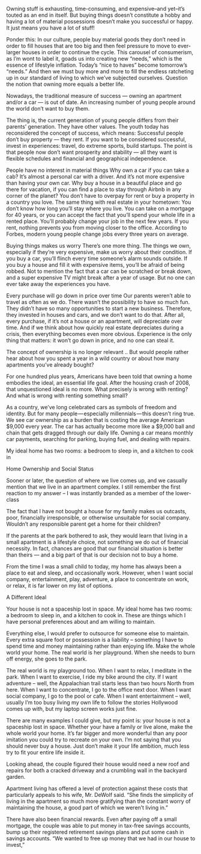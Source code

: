 


 Owning stuff is exhausting, time-consuming, and expensive–and yet–it’s touted as an end in itself. But buying things doesn’t constitute a hobby and having a lot of material possessions doesn’t make you successful or happy. It just means you have a lot of stuff!

Ponder this: In our culture, people buy material goods they don’t need in order to fill houses that are too big and then feel pressure to move to ever-larger houses in order to continue the cycle. This carousel of consumerism, as I’m wont to label it, goads us into creating new “needs,” which is the essence of lifestyle inflation. Today’s “nice to haves” become tomorrow’s “needs.” And then we must buy more and more to fill the endless ratcheting up in our standard of living to which we’ve subjected ourselves. Question the notion that owning more equals a better life.



Nowadays, the traditional measure of success — owning an apartment and/or a car — is out of date. An increasing number of young people around the world don’t want to buy them.

The thing is, the current generation of young people differs from their parents’ generation. They have other values.
The youth today has reconsidered the concept of success, which means:
Successful people don’t buy property — they rent.
If you want to be considered successful, invest in experiences: travel, do extreme sports, build startups.
The point is that people now don’t want prosperity and stability — all they want is flexible schedules and financial and geographical independence.

People have no interest in material things
Why own a car if you can take a cab? It’s almost a personal car with a driver. And it’s not more expensive than having your own car. Why buy a house in a beautiful place and go there for vacation, if you can find a place to stay through Airbnb in any corner of the planet? You don’t have to overpay for rent or buy a property in a country you love. The same thing with real estate in your hometown:
You don’t know how long you’ll stay where you live.
You can take on a mortgage for 40 years, or you can accept the fact that you’ll spend your whole life in a rented place.
You’ll probably change your job in the next few years. If you rent, nothing prevents you from moving closer to the office.
According to Forbes, modern young people change jobs every three years on average.

Buying things makes us worry
There’s one more thing. The things we own, especially if they’re very expensive, make us worry about their condition. If you buy a car, you’ll flinch every time someone’s alarm sounds outside. If you buy a house and fill it with expensive items, you’ll be afraid of being robbed. Not to mention the fact that a car can be scratched or break down, and a super expensive TV might break after a year of usage. But no one can ever take away the experiences you have.


Every purchase will go down in price over time
Our parents weren’t able to travel as often as we do. There wasn’t the possibility to have so much fun. They didn’t have so many opportunities to start a new business. Therefore, they invested in houses and cars, and we don’t want to do that. After all, every purchase, if it’s not a house or an apartment, will depreciate over time. And if we think about how quickly real estate depreciates during a crisis, then everything becomes even more obvious.
Experience is the only thing that matters: it won’t go down in price, and no one can steal it.


The concept of ownership is no longer relevant .. But would people rather hear about how you spent a year in a wild country or about how many apartments you’ve already bought?

For one hundred plus years, Americans have been told that owning a home embodies the ideal, an essential life goal. After the housing crash of 2008, that unquestioned ideal is no more. What precisely is wrong with renting? And what is wrong with renting something small?


As a country, we’ve long celebrated cars as symbols of freedom and identity. But for many people — especially millennials — this doesn’t ring true. We see car ownership as a burden that is costing the average American $9,000 every year. The car has actually become more like a $9,000 ball and chain that gets dragged through our daily life. Owning a car means monthly car payments, searching for parking, buying fuel, and dealing with repairs.



My ideal home has two rooms: a bedroom to sleep in, and a kitchen to cook in


Home Ownership and Social Status

Sooner or later, the question of where we live comes up, and we casually mention that we live in an apartment complex. I still remember the first reaction to my answer – I was instantly branded as a member of the lower-class


The fact that I have not bought a house for my family makes us outcasts, poor, financially irresponsible, or otherwise unsuitable for social company. Wouldn’t any responsible parent get a home for their children?


If the parents at the park bothered to ask, they would learn that living in a small apartment is a lifestyle choice, not something we do out of financial necessity. In fact, chances are good that our financial situation is better than theirs — and a big part of that is our decision not to buy a home. 

From the time I was a small child to today, my home has always been a place to eat and sleep, and occasionally work. However, when I want social company, entertainment, play, adventure, a place to concentrate on work, or relax, it is far lower on my list of options.


A Different Ideal

Your house is not a spaceship lost in space. My ideal home has two rooms: a bedroom to sleep in, and a kitchen to cook in. These are things which I have personal preferences about and am willing to maintain.


Everything else, I would prefer to outsource for someone else to maintain. Every extra square foot or possession is a liability – something I have to spend time and money maintaining rather than enjoying life.
Make the whole world your home. The real world is her playground. When she needs to burn off energy, she goes to the park. 

The real world is my playground too. When I want to relax, I meditate in the park. When I want to exercise, I ride my bike around the city. If I want adventure – well, the Appalachian trail starts less than two hours North from here. When I want to concentrate, I go to the office next door. When I want social company, I go to the pool or cafe. When I want entertainment – well, usually I’m too busy living my own life to follow the stories Hollywood comes up with, but my laptop screen works just fine.


There are many examples I could give, but my point is: your house is not a spaceship lost in space. Whether your have a family or live alone, make the whole world your home. It’s far bigger and more wonderful than any poor imitation you could try to recreate on your own. I’m not saying that you should 
never buy a house. Just don’t make it your life 
ambition, much less try to fit your entire life inside it.


Looking ahead, the couple figured their house would need a new roof and repairs for both a cracked driveway and a crumbling wall in the backyard garden.

Apartment living has offered a level of protection against these costs that particularly appeals to his wife, Mr. DeWolf said. “She finds the simplicity of living in the apartment so much more gratifying than the constant worry of maintaining the house, a good part of which we weren’t living in.”

There have also been financial rewards. Even after paying off a small mortgage, the couple was able to put money in tax-free savings accounts, bump up their registered retirement savings plans and put some cash in savings accounts. “We wanted to free up money that we had in our house to invest,” 
